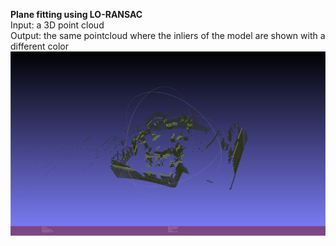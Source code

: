 **Plane fitting using LO-RANSAC**  
Input: a 3D point cloud  
Output: the same pointcloud where the inliers of the model are shown with a different color  
![alt text](https://github.com/theocharistr/3D_ComputerVision/blob/master/PlaneDetection/dataOutputs/outroom.png)

